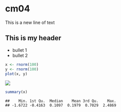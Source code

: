 cm04
================

This is a new line of text

This is my header
-----------------

-   bullet 1
-   bullet 2

``` r
x <- rnorm(100)
y <- rnorm(100)
plot(x, y)
```

![](cm004example_files/figure-markdown_github-ascii_identifiers/unnamed-chunk-1-1.png)

``` r
summary(x)
```

    ##    Min. 1st Qu.  Median    Mean 3rd Qu.    Max. 
    ## -1.6722 -0.4163  0.1097  0.1979  0.7029  2.4869
